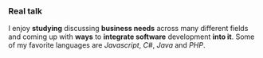 ### Real talk
I enjoy **studying** discussing **business needs** across many different fields and coming up with **ways** to **integrate software** development **into it**. Some of my favorite languages are *Javascript*, *C#*, *Java* and *PHP*. 
